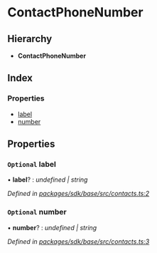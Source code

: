 # ContactPhoneNumber

## Hierarchy

* **ContactPhoneNumber**

## Index

### Properties

* [label]()
* [number]()

## Properties

### `Optional` label

• **label**? : _undefined \| string_

_Defined in_ [_packages/sdk/base/src/contacts.ts:2_](https://github.com/celo-org/celo-monorepo/blob/master/packages/sdk/base/src/contacts.ts#L2)

### `Optional` number

• **number**? : _undefined \| string_

_Defined in_ [_packages/sdk/base/src/contacts.ts:3_](https://github.com/celo-org/celo-monorepo/blob/master/packages/sdk/base/src/contacts.ts#L3)


